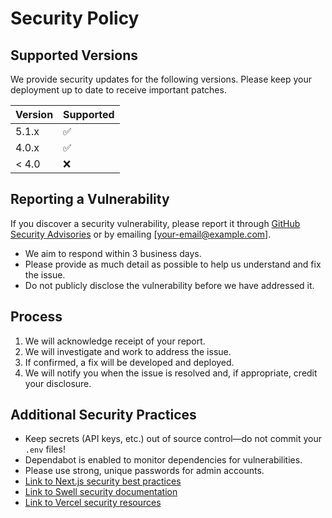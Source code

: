 # Security Policy

## Supported Versions

We provide security updates for the following versions. Please keep your deployment up to date to receive important patches.

| Version | Supported          |
| ------- | ------------------ |
| 5.1.x   | :white_check_mark: |
| 4.0.x   | :white_check_mark: |
| < 4.0   | :x:                |

## Reporting a Vulnerability

If you discover a security vulnerability, please report it through [GitHub Security Advisories](../../security/advisories/new) or by emailing [your-email@example.com].

- We aim to respond within 3 business days.
- Please provide as much detail as possible to help us understand and fix the issue.
- Do not publicly disclose the vulnerability before we have addressed it.

## Process

1. We will acknowledge receipt of your report.
2. We will investigate and work to address the issue.
3. If confirmed, a fix will be developed and deployed.
4. We will notify you when the issue is resolved and, if appropriate, credit your disclosure.

## Additional Security Practices

- Keep secrets (API keys, etc.) out of source control—do not commit your `.env` files!
- Dependabot is enabled to monitor dependencies for vulnerabilities.
- Please use strong, unique passwords for admin accounts.
- [Link to Next.js security best practices](https://nextjs.org/docs/advanced-features/security)
- [Link to Swell security documentation](https://developers.swell.is/docs/security)
- [Link to Vercel security resources](https://vercel.com/security)
